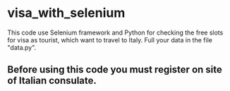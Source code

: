 # visa_with_selenium

This code use Selenium framework and Python for checking the free slots for visa as tourist, which want to travel to Italy.
Full your data in the file "data.py".

## Before using this code you must register on site of Italian consulate.

